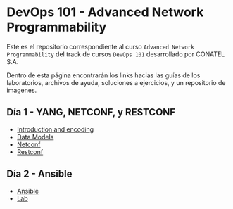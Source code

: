 # DevOps 101 - Advanced Network Programmability

Este es el repositorio correspondiente al curso `Advanced Network Programmability` del track de cursos `DevOps 101` desarrollado por CONATEL S.A.

Dentro de esta página encontrarán los links hacias las guías de los laboratorios, archivos de ayuda, soluciones a ejercicios, y un repositorio de imagenes.

## Día 1 - YANG, NETCONF, y RESTCONF

- [Introduction and encoding](<dia_1/1_introduction_and_encoding.md>)
- [Data Models](<dia_1/2_data_models.md>)
- [Netconf](<dia_1/3_netconf.md>)
- [Restconf](<dia_1/4_restconf.md>)

## Día 2 - Ansible

- [Ansible](./dia_2/guias/02_ansible.md)
- [Lab](./dia_2/ansible_lab/README.md)

